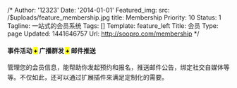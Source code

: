 /*
Author: '12323'
Date: '2014-01-01'
Featured_img:
  src: /$uploads/feature_membership.jpg
  title: Membership
Priority: 10
Status: 1
Tagline: 一站式的会员系统
Tags: []
Template: feature_left
Title: 会员
Type: page
Updated: 1441646757
Url: http://soopro.com/membership
*/
<h4> 事件活动 <mark>+</mark> 广播群发 <mark>+</mark> 邮件推送</h4><p> 管理您的会员信息，能帮助你发起预约和报名，<span style="line-height: 22.4px;">推送</span>邮件公告，绑定社交自媒体等等。不仅如此，还可以通过扩展插件來满足定制化的需要。</p>